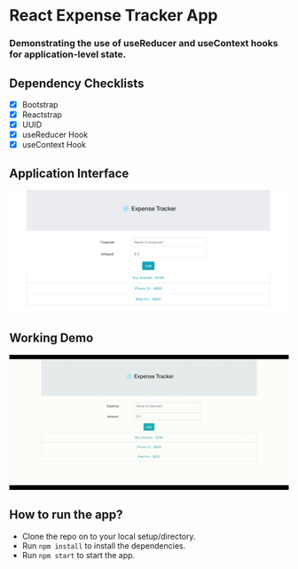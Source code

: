 # React Expense Tracker App
### Demonstrating the use of useReducer and useContext hooks for application-level state.

## Dependency Checklists
- [x] Bootstrap
- [x] Reactstrap
- [x] UUID
- [x] useReducer Hook
- [x] useContext Hook

## Application Interface

![react-expense-tracker](./src/images/expense-tracker.png)


## Working Demo

![react-expense-tracker](./src/images/expense-tracker.gif)

## How to run the app?

- Clone the repo on to your local setup/directory.
- Run `npm install` to install the dependencies.
- Run `npm start` to start the app.
